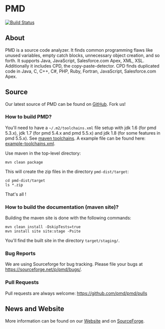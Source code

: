 # PMD

[![Build Status](https://travis-ci.org/pmd/pmd.svg?branch=master)](https://travis-ci.org/pmd/pmd)

## About

PMD is a source code analyzer. It finds common programming flaws like unused variables, empty catch blocks,
unnecessary object creation, and so forth. It supports Java, JavaScript, Salesforce.com Apex, XML, XSL.
Additionally it includes CPD, the copy-paste-detector. CPD finds duplicated code in
Java, C, C++, C#, PHP, Ruby, Fortran, JavaScript, Salesforce.com Apex.

## Source

Our latest source of PMD can be found on [GitHub]. Fork us!

### How to build PMD?

You'll need to have a `~/.m2/toolchains.xml` file setup with jdk 1.6 (for pmd 5.3.x), jdk 1.7 (for pmd 5.4.x and pmd 5.5.x)
and jdk 1.8 (for some features in pmd 5.5.x). See [maven toolchains](https://maven.apache.org/guides/mini/guide-using-toolchains.html).
A example file can be found here: [example-toolchains.xml](https://github.com/pmd/pmd/blob/master/example-toolchains.xml).

Use maven in the top-level directory:

    mvn clean package

This will create the zip files in the directory `pmd-dist/target`:

    cd pmd-dist/target
    ls *.zip

That's all !

### How to build the documentation (maven site)?

Building the maven site is done with the following commands:

    mvn clean install -DskipTests=true
    mvn install site site:stage -Psite

You'll find the built site in the directory `target/staging/`.

### Bug Reports

We are using Sourceforge for bug tracking. Please file your bugs at <https://sourceforge.net/p/pmd/bugs/>.

### Pull Requests

Pull requests are always welcome: <https://github.com/pmd/pmd/pulls>


## News and Website

More information can be found on our [Website] and on [SourceForge].


[GitHub]: https://github.com/pmd/pmd
[Website]: https://pmd.github.io
[SourceForge]: https://sourceforge.net/projects/pmd/
